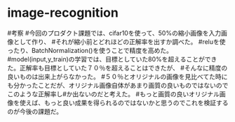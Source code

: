 # image-recognition

#考察
#今回のプロダクト課題では、cifar10を使って、50%の縮小画像を入力画像として作り、
#それが縮小前とどれほどの正解率を出すか調べた。
#reluを使ったり、BatchNormalization()を使うことで精度を高めた。
#model(input,y_train)の学習では、目標としていた80%を超えることができた。正解率も目標としていた７０％を超えることはできたが、
#そんなに精度の良いものは出来上がらなかった。
#５０％とオリジナルの画像を見比べてた時にも分かったことだが、オリジナル画像自体があまり画質の良いものではないのでこのような正解率し#か出ないのだと考えた。
#もっと画質の良いオリジナル画像を使えば、もっと良い成果を得られるのではないかと思うのでこれを検証するのが今後の課題だ。
